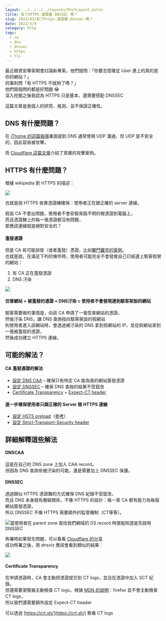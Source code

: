 ```yaml
---
layout: ../../../../layouts/PostLayout.astro
title: 有了HTTPS 還需要 DNSSEC 嗎？
slug: 2022/03/有了https-還需要-dnssec-嗎？
date: 2022/3/9
category: http
tags: 
  - ca
  - dns
  - dnssec
  - https
  - tls
---
```


  
最近跟資安專家開會討論新專案，他們提問：「你要怎麼確定 User 連上的真的是你的網站？」<br>
同事則問「有 HTTPS 不就夠了嗎？」<br>
他們兩個問的都是好問題 😂<br>
深入挖掘之後我認為 HTTPS 只是基本，還需要搭配 DNSSEC







  
>   
這篇文章是我個人的研究、推測，並不保證正確性。



  
## DNS 有什麼問題？



  
在 [iThome 的這篇報導](https://www.ithome.com.tw/tech/87819)裏面提到 DNS 通常使用 UDP 溝通，但 UDP 是不安全的，因此容易被攻擊。



  
而 [Cloudflare 這篇文章](https://blog.cloudflare.com/dnssec-an-introduction/#kaminskysattack)介紹了真實的攻擊案例。



  




  
## HTTPS 有什麼問題？



  
根據 wikipedia 對 HTTPS 的描述：



![](/wp-content/uploads/2022/03/Screenshot-2022-03-09-at-11-36-28-超級文字傳輸安全協定-維基百科，自由的百科全書.png)



  
也就是說 HTTPS 依靠憑證練確保：使用者正在跟正確的 server 連線。



  
假設 CA 不會出問題，使用者不會安裝來路不明的根憑證到電腦上，<br>
而且憑證鍊上的每一張憑證都沒有問題，<br>
那應該連線就是絕對安全的？



  
#### 濫發憑證



  
但是 CA 有可能誤發（或者濫發）憑證，比如[賽門鐵克的案例](https://www.ithome.com.tw/news/112989)。<br>
也就是說，在滿足下列的條件時，使用者可能完全不會發覺自己已經連上駭客假冒的網站：



  
1. 有 CA 正在濫發憑證  
2. DNS 汙染



![](/wp-content/uploads/2022/03/case-2-without-dnssec.png)



  
#### 仿冒網站 + 被濫發的憑證 + DNS汙染 = 使用者不會發現連到駭客架設的網站



  
駭客需要做的事情是，向該 CA 申請了一張受害網站的憑證，<br>
然後汙染 DNS，讓 DNS 查詢指向駭客架設的假網站<br>
則使用者進入該網站時，會透過被汙染的 DNS 拿到假網站的 IP，並從假網站拿到一張被濫發的憑證，<br>
然後成功建立 HTTPS 連線。



  




  




  




  
## 可能的解法？



  
#### CA 濫發憑證的解法



  
- [設定 DNS CAA](https://ezbox.idv.tw/112/dns-caa-protec-ssl-tls-certificate/) – 確保只有特定 CA 能為我的網站簽發憑證  
- [設定 DNSSEC](https://www.cloudflare.com/zh-tw/dns/dnssec/how-dnssec-works/) – 確保 DNS 查詢的結果不受竄改  
- [Certificate Transparency](https://certificate.transparency.dev/) + [Expect-CT header](https://developer.mozilla.org/en-US/docs/Web/HTTP/Headers/Expect-CT)



  
#### 進一步確保使用者只跟正確的 Server 做 HTTPS 連線



  
- [設定 HSTS preload](https://hstspreload.org/)（[參考](https://https.cio.gov/guide/#compliance-and-best-practice-checklist)）  
- [設定 Strict-Transport-Security header](https://developer.mozilla.org/zh-TW/docs/Web/HTTP/Headers/Strict-Transport-Security)



  




  




  




  
## 詳細解釋這些解法



  
#### DNSCAA



  
這是在自己的 DNS zone 上加入 CAA record。<br>
但因為 DNS 查詢有被汙染的可能，還是需要加上 DNSSEC 保護。



  




  
#### DNSSEC



  
透過類似 HTTPS 憑證鍊的方式確保 DNS 紀錄不受竄改，<br>
而且 DNS 本身就有層級關係，不像 HTTPS 的設計：每一家 CA 都有能力為每個網站簽發憑證，<br>
所以 DNSSEC 不像 HTTPS 需要額外的監管機制（CT等等）。 



  




![](/wp-content/uploads/2022/03/Screenshot-2022-03-09-at-12-33-33-DNSSEC-如何運作.png)當使用者在 parent zone 查找我們網域的 DS record 時便能知道是否啟用 DNSSEC



  
佈署時如果發生問題，可以看看 [Cloudflare 的分享](https://support.cloudflare.com/hc/en-us/articles/360021111972-Troubleshooting-DNSSEC)<br>
成功佈署之後，用 dnsviz 應該會看到類似的結果：



![](/wp-content/uploads/2022/03/blog.artyomliou.ninja-2022-03-09-04-36-50-UTC-347x1024.png)



  




  
#### Certificate Transparency



  
在申請憑證時，CA 會主動把憑證提交到 CT logs，並且在憑證中加入 SCT 紀錄。<br>
但還需要瀏覽器主動檢查 CT logs，根據 [MDN 的說明](https://developer.mozilla.org/en-US/docs/Web/Security/Certificate_Transparency)：firefox 並不會主動檢查 CT logs，<br>
所以我們還需要額外設定 Expect-CT header



  
可以透過 [https://crt.sh/](https://crt.sh/) 察看 CT logs
